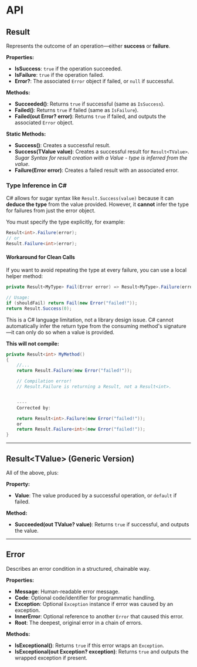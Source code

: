 # API

## Result

Represents the outcome of an operation—either **success** or **failure**.

**Properties:**

- **IsSuccess**: `true` if the operation succeeded.
- **IsFailure**: `true` if the operation failed.
- **Error?**: The associated `Error` object if failed, or `null` if successful.

**Methods:**

- **Succeeded()**: Returns `true` if successful (same as `IsSuccess`).
- **Failed()**: Returns `true` if failed (same as `IsFailure`).
- **Failed(out Error? error)**: Returns `true` if failed, and outputs the associated `Error` object.

**Static Methods:**

- **Success()**: Creates a successful result.
- **Success(TValue value)**: Creates a successful result for `Result<TValue>`.  
  _Sugar Syntax for result creation with a Value - type is inferred from the value_.
- **Failure(Error error)**: Creates a failed result with an associated error.

### Type Inference in C#

C# allows for sugar syntax like `Result.Success(value)` because it can **deduce the type** from the value provided.
However, it **cannot** infer the type for failures from just the error object.

You must specify the type explicitly, for example:

```csharp
Result<int>.Failure(error);
// or
Result.Failure<int>(error);
```

#### Workaround for Clean Calls

If you want to avoid repeating the type at every failure, you can use a local helper method:

```csharp
private Result<MyType> Fail(Error error) => Result<MyType>.Failure(error); // <-- Helper

// Usage:
if (shouldFail) return Fail(new Error("failed!"));
return Result.Success(0);
```

This is a C# language limitation, not a library design issue.
C# cannot automatically infer the return type from the consuming method's signature—it can only do so when a value is provided.

**This will not compile:**

```csharp
private Result<int> MyMethod() 
{
	//...
	return Result.Failure(new Error("failed!")); 

	// Compilation error!
	// Result.Failure is returning a Result, not a Result<int>.


	----
	Corrected by:

	return Result<int>.Failure(new Error("failed!")); 
	or
	return Result.Failure<int>(new Error("failed!")); 
}
```

---

## Result&lt;TValue&gt; (Generic Version)

All of the above, plus:

**Property:**

- **Value**: The value produced by a successful operation, or `default` if failed.

**Method:**

- **Succeeded(out TValue? value)**: Returns `true` if successful, and outputs the value.

---

## Error

Describes an error condition in a structured, chainable way.

**Properties:**

- **Message**: Human-readable error message.
- **Code**: Optional code/identifier for programmatic handling.
- **Exception**: Optional `Exception` instance if error was caused by an exception.
- **InnerError**: Optional reference to another `Error` that caused this error.
- **Root**: The deepest, original error in a chain of errors.

**Methods:**

- **IsExceptional()**: Returns `true` if this error wraps an `Exception`.
- **IsExceptional(out Exception? exception)**: Returns `true` and outputs the wrapped exception if present.

